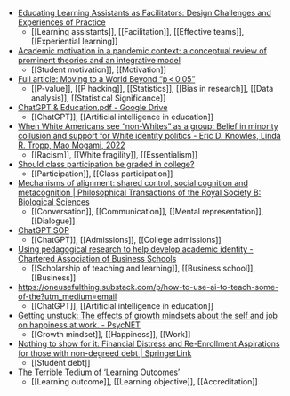 - [Educating Learning Assistants as Facilitators: Design Challenges and Experiences of Practice](https://journals.sagepub.com/doi/full/10.1177/10538259221147010)
	- [[Learning assistants]], [[Facilitation]], [[Effective teams]], [[Experiential learning]]
- [Academic motivation in a pandemic context: a conceptual review of prominent theories and an integrative model](https://www.researchgate.net/publication/357600222_Academic_Motivation_in_a_Pandemic_Context_A_Conceptual_Review_of_Prominent_Theories_and_an_Integrative_Model)
	- [[Student motivation]], [[Motivation]]
- [Full article: Moving to a World Beyond “p < 0.05”](https://www.tandfonline.com/doi/full/10.1080/00031305.2019.1583913)
	- [[P-value]], [[P hacking]], [[Statistics]], [[Bias in research]], [[Data analysis]], [[Statistical Significance]]
- [ChatGPT & Education.pdf - Google Drive](https://drive.google.com/file/d/1m358jmLKYl-1wk3CQf6pqgGJyEcg6ONk/view)
	- [[ChatGPT]], [[Artificial intelligence in education]]
- [When White Americans see “non-Whites” as a group: Belief in minority collusion and support for White identity politics - Eric D. Knowles, Linda R. Tropp, Mao Mogami, 2022](https://journals.sagepub.com/doi/10.1177/13684302211030009)
	- [[Racism]], [[White fragility]], [[Essentialism]]
- [Should class participation be graded in college?](https://www.insidehighered.com/news/2023/01/04/should-class-participation-be-graded-college)
	- [[Participation]], [[Class participation]]
- [Mechanisms of alignment: shared control, social cognition and metacognition | Philosophical Transactions of the Royal Society B: Biological Sciences](https://royalsocietypublishing.org/doi/10.1098/rstb.2021.0362)
	- [[Conversation]], [[Communication]], [[Mental representation]], [[Dialogue]]
- [ChatGPT SOP](https://docs.google.com/document/d/12QQuBB3GUYdzRALWgYFC8pp0FTfrvEEhkSE1L1IiYGs/mobilebasic)
	- [[ChatGPT]], [[Admissions]], [[College admissions]]
- [Using pedagogical research to help develop academic identity - Chartered Association of Business Schools](https://charteredabs.org/changing-places-using-pedagogical-research-to-aid-practitioner-to-academic-identities/)
	- [[Scholarship of teaching and learning]], [[Business school]], [[Business]]
- https://oneusefulthing.substack.com/p/how-to-use-ai-to-teach-some-of-the?utm_medium=email
	- [[ChatGPT]], [[Artificial intelligence in education]]
- [Getting unstuck: The effects of growth mindsets about the self and job on happiness at work. - PsycNET](https://psycnet.apa.org/doiLanding?doi=10.1037%2Fapl0001021)
	- [[Growth mindset]], [[Happiness]], [[Work]]
- [Nothing to show for it: Financial Distress and Re-Enrollment Aspirations for those with non-degreed debt | SpringerLink](https://link.springer.com/article/10.1007/s11162-022-09695-7)
	- [[Student debt]]
- [The Terrible Tedium of ‘Learning Outcomes’](https://www.chronicle.com/article/the-terrible-tedium-of-learning-outcomes)
	- [[Learning outcome]], [[Learning objective]], [[Accreditation]]